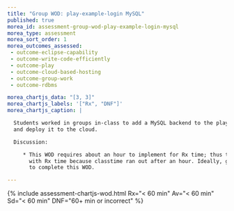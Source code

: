```yaml
---
title: "Group WOD: play-example-login MySQL"
published: true
morea_id: assessment-group-wod-play-example-login-mysql
morea_type: assessment
morea_sort_order: 1
morea_outcomes_assessed:
 - outcome-eclipse-capability
 - outcome-write-code-efficiently
 - outcome-play
 - outcome-cloud-based-hosting
 - outcome-group-work
 - outcome-rdbms

morea_chartjs_data: "[3, 3]"
morea_chartjs_labels: '["Rx", "DNF"]'
morea_chartjs_caption: |

  Students worked in groups in-class to add a MySQL backend to the play-example-login system 
  and deploy it to the cloud.

  Discussion:

     * This WOD requires about an hour to implement for Rx time; thus the groups either finished or DNF'd
       with Rx time because classtime ran out after an hour. Ideally, groups would have had up to 90 minutes
       to complete this WOD.

---
```


{%  include assessment-chartjs-wod.html Rx="< 60 min" Av="< 60 min" Sd="< 60 min" DNF="60+ min or incorrect"  %}


